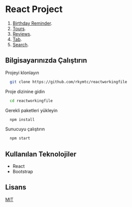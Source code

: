 # React Project

1. [Birthday Reminder](https://react-working-file-1.netlify.app/).
2. [Tours](https://react-working-file-2.netlify.app/).
3. [Reviews](https://react-working-file-3.netlify.app/).
4. [Tab](https://react-working-file-4.netlify.app/).
5. [Search](https://react-working-file-1.netlify.app/).


## Bilgisayarınızda Çalıştırın

Projeyi klonlayın

```bash
  git clone https://github.com/rkymtc/reactworkingfile
```

Proje dizinine gidin

```bash
  cd reactworkingfile
```

Gerekli paketleri yükleyin

```bash
  npm install
```

Sunucuyu çalıştırın

```bash
  npm start
```

  
## Kullanılan Teknolojiler

- React
- Bootstrap


  
## Lisans

[MIT](https://choosealicense.com/licenses/mit/)

